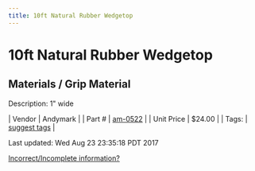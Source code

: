 ```yaml
---
title: 10ft Natural Rubber Wedgetop
---
```


# 10ft Natural Rubber Wedgetop
## Materials / Grip Material
Description: 	1" wide 

| Vendor | Andymark | 
| Part # | [am-0522](http://www.andymark.com/product-p/am-0522.htm) | 
| Unit Price | $24.00 | 
| Tags: | [suggest tags](https://docs.google.com/forms/d/e/1FAIpQLSeWyY8v3RgOty-MyWmh9U0iivNYN_molChYyS-0U-o-kOAv_g/viewform) | 

Last updated: Wed Aug 23 23:35:18 PDT 2017

 [Incorrect/Incomplete information?](https://docs.google.com/forms/d/e/1FAIpQLSeWyY8v3RgOty-MyWmh9U0iivNYN_molChYyS-0U-o-kOAv_g/viewform)